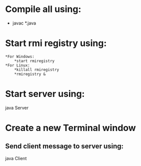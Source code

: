 # Compile all using: 
* javac *.java

# Start rmi registry using:
	*For Windows:
		*start rmiregistry
	*For Linux:
		*killall rmiregistry
		*rmiregistry &
		
# Start server using:
java Server

# Create a new Terminal window
## Send client message to server using:
java Client
